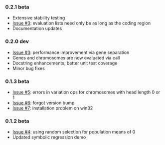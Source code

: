 ### 0.2.1 beta ###
  * Extensive stability testing
  * [Issue #3](https://code.google.com/p/pygep/issues/detail?id=#3): evaluation lists need only be as long as the coding region
  * Documentation updates

### 0.2.0 dev ###
  * [Issue #3](https://code.google.com/p/pygep/issues/detail?id=#3): performance improvement via gene separation
  * Genes and chromosomes are now evaluated via call
  * Docstring enhancements; better unit test coverage
  * Minor bug fixes

### 0.1.3 beta ###
  * [Issue #5](https://code.google.com/p/pygep/issues/detail?id=#5): errors in variation ops for chromosomes with head length 0 or 1
  * [Issue #6](https://code.google.com/p/pygep/issues/detail?id=#6): forgot version bump
  * [Issue #7](https://code.google.com/p/pygep/issues/detail?id=#7): installation problem on win32

### 0.1.2 beta ###
  * [Issue #4](https://code.google.com/p/pygep/issues/detail?id=#4): using random selection for population means of 0
  * Updated symbolic regression demo